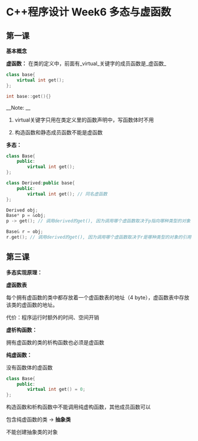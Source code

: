 # C++程序设计 Week6 多态与虚函数

## 第一课

__基本概念__

__虚函数：__ 在类的定义中，前面有_virtual_关键字的成员函数是_虚函数_

```cpp
class base{
	virtual int get();
};

int base::get(){}
```

__Note: __

1. virtual关键字只用在类定义里的函数声明中，写函数体时不用

2. 构造函数和静态成员函数不能是虚函数


__多态：__ 

```cpp
class Base{
	public:
		virtual int get();
};

class Derived:public base{
	public:
		virtual int get(); // 同名虚函数
};

Derived obj;
Base* p = &obj;
p -> get(); // 调用derived的get(), 因为调用哪个虚函数取决于p指向哪种类型的对象

Base& r = obj;
r.get(); // 调用derived的get(), 因为调用哪个虚函数取决于r是哪种类型的对象的引用
```

## 第三课

__多态实现原理：__

__虚函数表__

每个拥有虚函数的类中都存放着一个虚函数表的地址（4 byte），虚函数表中存放该类的虚函数的地址。

代价：程序运行时额外的时间、空间开销


__虚析构函数：__

拥有虚函数的类的析构函数也必须是虚函数


__纯虚函数：__ 

没有函数体的虚函数

```cpp
class Base{
	public:
		virtual int get() = 0;
};
```

构造函数和析构函数中不能调用纯虚构函数，其他成员函数可以

包含纯虚函数的类 -> __抽象类__

不能创建抽象类的对象





